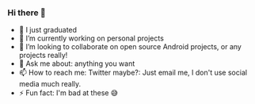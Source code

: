 ### Hi there 👋


<ul>
<li> 🔭 I just graduated</li>
<li> 🌱 I’m currently working on personal projects</li>
<li> 👯 I’m looking to collaborate on open source Android projects, or any projects really!</li>
<li> 💬 Ask me about: anything you want</li>
<li> 📫 How to reach me: Twitter maybe?: Just email me, I don't use social media much really. </li>
<li> ⚡ Fun fact: I'm bad at these 😅</li>
</ul>



<!--
**kvnlpz/kvnlpz** is a ✨ _special_ ✨ repository because its `README.md` (this file) appears on your GitHub profile.

Here are some ideas to get you started:

- 🔭 I’m currently working on an Android app
- 🌱 I’m currently learning JavaScript, Python
- 👯 I’m looking to collaborate on open source Android projects!
- 🤔 I’m looking for help with my own Android App
- 💬 Ask me about: anything you want
- 📫 How to reach me: twitter: @kevinn________
- 😄 Pronouns: anything
- ⚡ Fun fact: I have no fun facts
-->
